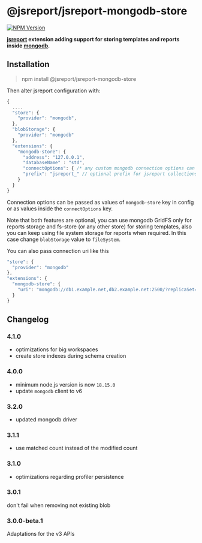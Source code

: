 # @jsreport/jsreport-mongodb-store
[![NPM Version](http://img.shields.io/npm/v/@jsreport/jsreport-mongodb-store.svg?style=flat-square)](https://npmjs.com/package/@jsreport/jsreport-mongodb-store)

**[jsreport](http://jsreport.net/) extension adding support for storing templates and reports inside [mongodb](https://www.mongodb.org/).**

## Installation

> npm install @jsreport/jsreport-mongodb-store

Then alter jsreport configuration with:

```js
{
  ....
  "store": {
    "provider": "mongodb",
  },
  "blobStorage": {
    "provider": "mongodb"
  },
  "extensions": {
    "mongodb-store": {
      "address": "127.0.0.1",
      "databaseName" : "std",
      "connectOptions": { /* any custom mongodb connection options can be passed here */ },
      "prefix": "jsreport_" // optional prefix for jsreport collections, defaults to no prefix
    }
  }
}
```

Connection options can be passed as values of `mongodb-store` key in config or as values inside the `connectOptions` key.

Note that both features are optional, you can use mongodb GridFS only for reports storage and fs-store (or any other store) for storing templates, also you can keep using file system storage for reports when required. In this case change `blobStorage` value to `fileSystem`.

You can also pass connection uri like this

```js
"store": {
  "provider": "mongodb"
},
"extensions": {
  "mongodb-store": {
    "uri": "mongodb://db1.example.net,db2.example.net:2500/?replicaSet=test"
  }
}
```

## Changelog

### 4.1.0

- optimizations for big workspaces
- create store indexes during schema creation

### 4.0.0

- minimum node.js version is now `18.15.0`
- update `mongodb` client to v6

### 3.2.0

- updated mongodb driver

### 3.1.1

- use matched count instead of the modified count

### 3.1.0

- optimizations regarding profiler persistence

### 3.0.1

don't fail when removing not existing blob

### 3.0.0-beta.1

Adaptations for the v3 APIs
